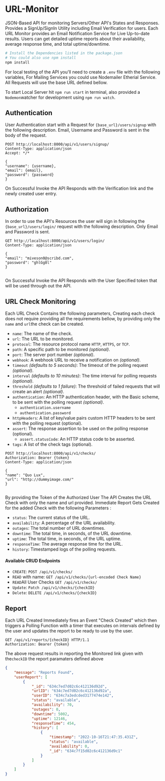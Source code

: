 # URL-Monitor
JSON-Based API for monitoring Servers/Other API's States and Responses. Provides a SignUp/SignIn Utility including Email Verification for users. Each URL Monitor provides an Email Notification Service for Live Up-to-date results. Users can get detailed uptime reports about their availability, average response time, and total uptime/downtime.

```sh
# Install the Dependencies listed in the package.json 
# You could also use npm install
npm install
```

For local testing of the API you'll need to create a `.env` file with the following variables, For Mailing Services you could use Nodemailer Etherial Service. All Requests will use the base URL defined bellow.


To start Local Server hit `npm run start` in terminal, also provided a `Nodemon`watcher for development using `npm run watch`.



## Authentication

User Authentication start with a Request for `{base_url}/users/signup` with the following description. Email, Username and Password is sent in the body of the request.

```
POST http://localhost:8000/api/v1/users/signup/
Content-Type: application/json
Accept: */*
 
{
"username": {username},
"email": {email},
"password": {password}
}
```

On Successful Invoke the API Responds with the Verification link and the newly created user entry.

## Authorization

In order to use the API's Resources the user will sign in following the `{base_url}/users/login/` request with the following description. Only Email and Password is sent.

```
GET http://localhost:8000/api/v1/users/login/
Content-Type: application/json
 
{
"email": "miveson0@scribd.com",
"password": "ghlGg8l"
}
 
```

On Successful Invoke the API Responds with the User Specified token that will be used through out the API.

## URL Check Monitoring

Each URL Check Contains the following parameters, Creating each check does not require providing all the requirements bellow, by providing only the `name` and `url`the check can be created.
  - `name`: The name of the check.
  - `url`: The URL to be monitored.
  - `protocol`: The resource protocol name `HTTP`, `HTTPS`, or `TCP`.
  - `path`: A specific path to be monitored *(optional)*.
  - `port`: The server port number *(optional)*.
  - `webhook`: A webhook URL to receive a notification on *(optional)*.
  - `timeout` *(defaults to 5 seconds)*: The timeout of the polling request *(optional)*.
  - `interval` *(defaults to 10 minutes)*: The time interval for polling requests *(optional)*.
  - `threshold` *(defaults to 1 failure)*: The threshold of failed requests that will create an alert *(optional)*.
  - `authentication`: An HTTP authentication header, with the Basic scheme, to be sent with the polling request *(optional)*.
    - `authentication.username`
    - `authentication.password`
  - `httpHeaders`: A list of key/value pairs custom HTTP headers to be sent with the polling request (optional).
  - `assert`: The response assertion to be used on the polling response (optional).
    - `assert.statusCode`: An HTTP status code to be asserted.
  - `tags`: A list of the check tags (optional).

```
POST http://localhost:8000/api/v1/checks/
Authorization: Bearer {token}
Content-Type: application/json
 
{
"name": "Quo Lux",
"url": "http://dummyimage.com/"
}
 
```

By providing the Token of the Authorized User The API Creates the URL Check with only the name and url provided. Immediate Report Gets Created for the added Check with the following Parameters :

  - `status`: The current status of the URL.
  - `availability`: A percentage of the URL availability.
  - `outages`: The total number of URL downtimes.
  - `downtime`: The total time, in seconds, of the URL downtime.
  - `uptime`: The total time, in seconds, of the URL uptime.
  - `responseTime`: The average response time for the URL.
  - `history`: Timestamped logs of the polling requests.

#### Available CRUD Endpoints

- `CREATE`: `POST /api/v1/checks/ `
- `READ` with name: `GET /api/v1/checks/{url-encoded Check Name} `
- `READ`All User Checks `GET /api/v1/checks/`
- `Update`: `Patch /api/v1/checks/{checkID}  `
- `Delete`: `DELETE /api/v1/checks/{checkID}`

## Report

Each URL Created Immediately fires an Event "Check Created" which then triggers a Polling Function with a timer that executes on intervals defined by the user and updates the report to be ready to use by the user. 

```
GET /api/v1/reports/{checkID} HTTP/1.1
Authorization: Bearer {token}
```

The above request results in reporting the Monitored link given with the`checkID` the report paramaters defined above

```json
{
    "message": "Reports Found",
    "userReport": [
        {
            "_id": "634c7ed7d02c6c412136d92d",
            "urlID": "634c7ed7d02c6c412136d92a",
            "userID": "634c7a3edcded3177474e142",
            "status": "available",
            "availability": 70,
            "outages": 0,
            "downtime": 5002,
            "uptime": 12146,
            "responseTime": 454,
            "history": [
                {
                    "timestamp": "2022-10-16T21:47:35.431Z",
                    "status": "available",
                    "availability": 0,
                    "_id": "634c7f15d02c6c412136d9c1"
                }
            ]
        }
    ]
}


```





